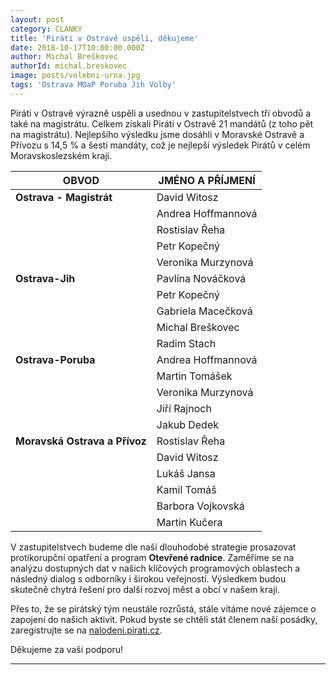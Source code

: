 ```yaml
---
layout: post
category: CLANKY
title: 'Piráti v Ostravě uspěli, děkujeme'
date: 2018-10-17T10:00:00.000Z
author: Michal Breškovec
authorId: michal.breskovec
image: posts/volebni-urna.jpg
tags: 'Ostrava MOaP Poruba Jih Volby'
---
```


Piráti v Ostravě výrazně uspěli a usednou v zastupitelstvech tří obvodů a také na magistrátu. Celkem získali Piráti v Ostravě 21 mandátů (z toho pět na magistrátu). Nejlepšího výsledku jsme dosáhli v Moravské Ostravě a Přívozu s 14,5 % a šesti mandáty, což je nejlepší výsledek Pirátů v celém Moravskoslezském kraji.

| OBVOD                     | JMÉNO A PŘÍJMENÍ   |
|---------------------------|--------------------|
| **Ostrava - Magistrát**       | David Witosz       |
|                           | Andrea Hoffmannová |
|                           | Rostislav Řeha     |
|                           | Petr Kopečný       |
|                           | Veronika Murzynová |
| **Ostrava-Jih**             | Pavlína Nováčková  |
|                           | Petr Kopečný       |
|                           | Gabriela Macečková |
|                           | Michal Breškovec   |
|                           | Radim Stach        |
| **Ostrava-Poruba**          | Andrea Hoffmannová |
|                           | Martin Tomášek     |
|                           | Veronika Murzynová |
|                           | Jiří Rajnoch       |
|                           | Jakub Dedek        |
| **Moravská Ostrava a Přívoz** | Rostislav Řeha     |
|                           | David Witosz       |
|                           | Lukáš Jansa        |
|                           | Kamil Tomáš        |
|                           | Barbora Vojkovská  |
|                           | Martin Kučera      |

V zastupitelstvech budeme dle naší dlouhodobé strategie prosazovat protikorupční opatření a program **Otevřené radnice**. Zaměříme se na analýzu dostupných dat v našich klíčových programových oblastech a následný dialog s odborníky i širokou veřejností. Výsledkem budou skutečně chytrá řešení pro další rozvoj měst a obcí v našem kraji.

Přes to, že se pirátský tým neustále rozrůstá, stále vítáme nové zájemce o zapojení do našich aktivit. Pokud byste se chtěli stát členem naší posádky, zaregistrujte se na <a href="http://nalodeni.pirati.cz" target="_blank">nalodeni.pirati.cz</a>.

Děkujeme za vaší podporu!

---
